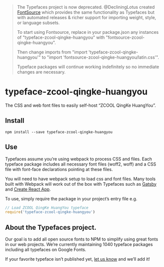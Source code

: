 >The Typefaces project is now deprecated. @DecliningLotus created
[FontSource](https://github.com/fontsource/fontsource) which provides the
same functionality as Typefaces but with automated releases & richer
support for importing weight, style, or language subsets.
>
>To start using Fontsource, replace in your package.json any instances of
"typeface-zcool-qingke-huangyou" with "fontsource-zcool-qingke-huangyou".
>
> Then change imports from "import 'typeface-zcool-qingke-huangyou'" to "import 'fontsource-zcool-qingke-huangyou/latin.css'".
>
>Typeface packages will continue working indefinitely so no immediate
>changes are necessary.

# typeface-zcool-qingke-huangyou

The CSS and web font files to easily self-host “ZCOOL QingKe HuangYou”.

## Install

`npm install --save typeface-zcool-qingke-huangyou`

## Use

Typefaces assume you’re using webpack to process CSS and files. Each typeface
package includes all necessary font files (woff2, woff) and a CSS file with
font-face declarations pointing at these files.

You will need to have webpack setup to load css and font files. Many tools built
with Webpack will work out of the box with Typefaces such as [Gatsby](https://github.com/gatsbyjs/gatsby)
and [Create React App](https://github.com/facebookincubator/create-react-app).

To use, simply require the package in your project’s entry file e.g.

```javascript
// Load ZCOOL QingKe HuangYou typeface
require('typeface-zcool-qingke-huangyou')
```

## About the Typefaces project.

Our goal is to add all open source fonts to NPM to simplify using great fonts in
our web projects. We’re currently maintaining 1040 typeface packages
including all typefaces on Google Fonts.

If your favorite typeface isn’t published yet, [let us know](https://github.com/KyleAMathews/typefaces)
and we’ll add it!
